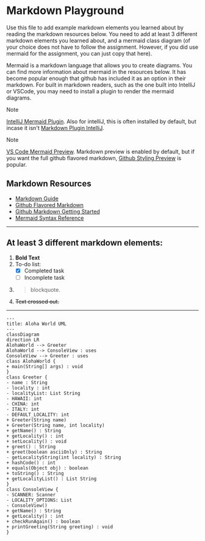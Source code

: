 # Markdown Playground

Use this file to add example markdown elements you learned about by reading the markdown resources below. You need to add at least 3 different markdown elements you learned about, and a mermaid class diagram (of your choice does not have to follow the assignment. However, if you did use mermaid for the assignment, you can just copy that here). 

Mermaid is a markdown language that allows you to create diagrams. You can find more information about mermaid in the resources below. It has become popular enough that github has included it as an option in their markdown.  For built in markdown readers, such as the one built into IntelliJ or VSCode, you may need to install a plugin to render the mermaid diagrams. 

> [!NOTE]
> [IntelliJ Mermaid Plugin](https://plugins.jetbrains.com/plugin/20146-mermaid). Also for intelliJ, this is often installed by default, but incase it isn't [Markdown Plugin IntelliJ](https://plugins.jetbrains.com/plugin/7793-markdown). 

> [!NOTE] 
> [VS Code Mermaid Preview](https://marketplace.visualstudio.com/items?itemName=bierner.markdown-mermaid). Markdown preview is enabled by default, but if you want the full github flavored markdown, [Github Styling Preview](https://marketplace.visualstudio.com/items?itemName=bierner.markdown-preview-github-styles) is popular. 


## Markdown Resources

* [Markdown Guide](https://www.markdownguide.org/basic-syntax/)
* [Github Flavored Markdown](https://guides.github.com/features/mastering-markdown/)
* [Github Markdown Getting Started](https://docs.github.com/en/get-started/writing-on-github/getting-started-with-writing-and-formatting-on-github/basic-writing-and-formatting-syntax)
* [Mermaid Syntax Reference](https://mermaid.js.org/intro/syntax-reference.html) 


<!-- start your playground code under this dashed line -->
----
## At least 3 different markdown elements:
1. **Bold Text**
2. To-do list:
   - [x] Completed task
   - [ ] Incomplete task
3. > blockquote.
4. ~~Text crossed out.~~
----
```mermaid
---
title: Aloha World UML
---
classDiagram
direction LR
AlohaWorld --> Greeter
AlohaWorld --> ConsoleView : uses
ConsoleView --> Greeter : uses
class AlohaWorld {
+ main(String[] args) : void
}
class Greeter {
- name : String
- locality : int
- localityList: List String
- HAWAII: int
- CHINA: int
- ITALY: int
- DEFAULT_LOCALITY: int
+ Greeter(String name)
+ Greeter(String name, int locality)
+ getName() : String
+ getLocality() : int
+ setLocality() : void
+ greet() : String
+ greet(boolean asciiOnly) : String
- getLocalityString(int locality) : String
+ hashCode() : int
+ equals(Object obj) : boolean
+ toString() : String
+ getLocalityList() : List String
}
class ConsoleView {
- SCANNER: Scanner
- LOCALITY_OPTIONS: List
- ConsoleView()
+ getName() : String
+ getLocality() : int
+ checkRunAgain() : boolean
+ printGreeting(String greeting) : void
}
```